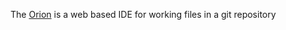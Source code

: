 The <a href="http://eclipse.org/orion/" target="orion">Orion</a> is a web based IDE for working files in a git repository